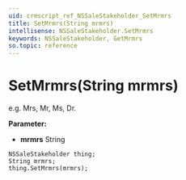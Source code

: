 ```yaml
---
uid: crmscript_ref_NSSaleStakeholder_SetMrmrs
title: SetMrmrs(String mrmrs)
intellisense: NSSaleStakeholder.SetMrmrs
keywords: NSSaleStakeholder, GetMrmrs
so.topic: reference
---
```


# SetMrmrs(String mrmrs)

e.g. Mrs, Mr, Ms, Dr.

**Parameter:** 
 - **mrmrs** String

```crmscript
NSSaleStakeholder thing;
String mrmrs;
thing.SetMrmrs(mrmrs);
```

